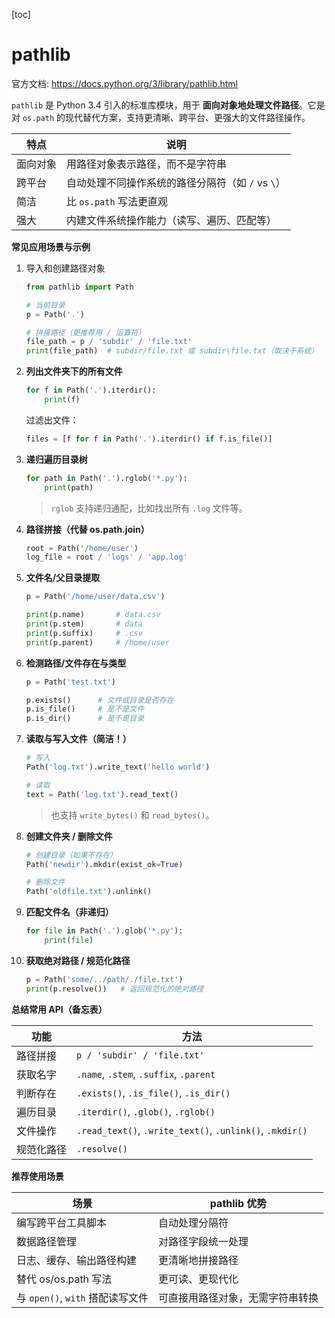 [toc]

# pathlib

官方文档: <https://docs.python.org/3/library/pathlib.html>

`pathlib` 是 Python 3.4 引入的标准库模块，用于 **面向对象地处理文件路径**。它是对 `os.path` 的现代替代方案，支持更清晰、跨平台、更强大的文件路径操作。

| 特点     | 说明                                              |
| -------- | ------------------------------------------------- |
| 面向对象 | 用路径对象表示路径，而不是字符串                  |
| 跨平台   | 自动处理不同操作系统的路径分隔符（如 `/` vs `\`） |
| 简洁     | 比 `os.path` 写法更直观                           |
| 强大     | 内建文件系统操作能力（读写、遍历、匹配等）        |

**常见应用场景与示例**

1. 导入和创建路径对象

   ```python
   from pathlib import Path

   # 当前目录
   p = Path('.')

   # 拼接路径（更推荐用 / 运算符）
   file_path = p / 'subdir' / 'file.txt'
   print(file_path)  # subdir/file.txt 或 subdir\file.txt（取决于系统）
   ```

2. **列出文件夹下的所有文件**

   ```python
   for f in Path('.').iterdir():
       print(f)
   ```

   过滤出文件：

   ```python
   files = [f for f in Path('.').iterdir() if f.is_file()]
   ```

3. **递归遍历目录树**

   ```python
   for path in Path('.').rglob('*.py'):
       print(path)
   ```

   > `rglob` 支持递归通配，比如找出所有 `.log` 文件等。

4. **路径拼接（代替 os.path.join）**

   ```python
   root = Path('/home/user')
   log_file = root / 'logs' / 'app.log'
   ```

5. **文件名/父目录提取**

   ```python
   p = Path('/home/user/data.csv')

   print(p.name)       # data.csv
   print(p.stem)       # data
   print(p.suffix)     # .csv
   print(p.parent)     # /home/user
   ```

6. **检测路径/文件存在与类型**

   ```python
   p = Path('test.txt')

   p.exists()      # 文件或目录是否存在
   p.is_file()     # 是不是文件
   p.is_dir()      # 是不是目录
   ```

7. **读取与写入文件（简洁！）**

   ```python
   # 写入
   Path('log.txt').write_text('hello world')

   # 读取
   text = Path('log.txt').read_text()
   ```

   > 也支持 `write_bytes()` 和 `read_bytes()`。

8. **创建文件夹 / 删除文件**

   ```python
   # 创建目录（如果不存在）
   Path('newdir').mkdir(exist_ok=True)

   # 删除文件
   Path('oldfile.txt').unlink()
   ```

9. **匹配文件名（非递归）**

   ```python
   for file in Path('.').glob('*.py'):
       print(file)
   ```

10. **获取绝对路径 / 规范化路径**

    ```python
    p = Path('some/../path/./file.txt')
    print(p.resolve())   # 返回规范化的绝对路径
    ```

**总结常用 API（备忘表）**

| 功能       | 方法                                                     |
| ---------- | -------------------------------------------------------- |
| 路径拼接   | `p / 'subdir' / 'file.txt'`                              |
| 获取名字   | `.name`, `.stem`, `.suffix`, `.parent`                   |
| 判断存在   | `.exists()`, `.is_file()`, `.is_dir()`                   |
| 遍历目录   | `.iterdir()`, `.glob()`, `.rglob()`                      |
| 文件操作   | `.read_text()`, `.write_text()`, `.unlink()`, `.mkdir()` |
| 规范化路径 | `.resolve()`                                             |


**推荐使用场景**

| 场景                             | pathlib 优势                     |
| -------------------------------- | -------------------------------- |
| 编写跨平台工具脚本               | 自动处理分隔符                   |
| 数据路径管理                     | 对路径字段统一处理               |
| 日志、缓存、输出路径构建         | 更清晰地拼接路径                 |
| 替代 os/os.path 写法             | 更可读、更现代化                 |
| 与 `open()`, `with` 搭配读写文件 | 可直接用路径对象，无需字符串转换 |
